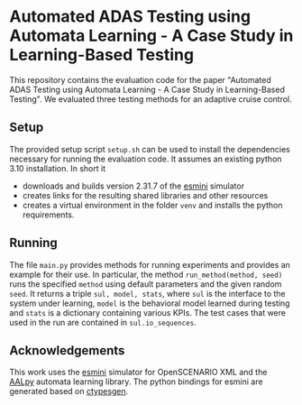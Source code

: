 # Automated ADAS Testing using Automata Learning - A Case Study in Learning-Based Testing

This repository contains the evaluation code for the paper "Automated ADAS Testing using Automata Learning - A Case Study in Learning-Based Testing". We evaluated three testing methods for an adaptive cruise control. 

## Setup
The provided setup script `setup.sh` can be used to install the dependencies necessary for running the evaluation code. It assumes an existing python 3.10 installation. In short it 
- downloads and builds version 2.31.7 of the [esmini](https://github.com/esmini) simulator
- creates links for the resulting shared libraries and other resources
- creates a virtual environment in the folder `venv` and installs the python requirements.

## Running 
The file `main.py` provides methods for running experiments and provides an example for their use. In particular, the method `run_method(method, seed)` runs the specified `method` using default parameters and the given random `seed`. It returns a triple `sul, model, stats`, where `sul` is the interface to the system under learning, `model` is the behavioral model learned during testing and `stats` is a dictionary containing various KPIs. The test cases that were used in the run are contained in `sul.io_sequences`.

## Acknowledgements
This work uses the [esmini](https://github.com/esmini) simulator for OpenSCENARIO XML and the [AALpy](https://github.com/DES-Lab/AALpy) automata learning library. The python bindings for esmini are generated based on [ctypesgen](https://github.com/ctypesgen/ctypesgen).